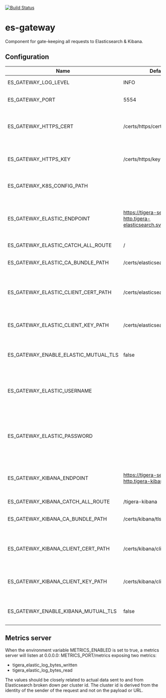 [![Build Status](https://tigera.semaphoreci.com/badges/es-gateway.svg?key=3c01c819-532b-4ccc-8305-5dd45c10bf93)](https://tigera.semaphoreci.com/projects/es-gateway)

# es-gateway
Component for gate-keeping all requests to Elasticsearch & Kibana.

## Configuration

Name | Default | Description
--- | --- | ---
ES_GATEWAY_LOG_LEVEL | INFO | Log level for ES gateway.
ES_GATEWAY_PORT | 5554 | Listen port for ES gateway.
ES_GATEWAY_HTTPS_CERT | /certs/https/cert | Path to cert for ES gateway to serve HTTPS requests.
ES_GATEWAY_HTTPS_KEY | /certs/https/key | Path to key for ES gateway to serve HTTPS requests.
ES_GATEWAY_K8S_CONFIG_PATH | | Path to Kubeconfig file.
ES_GATEWAY_ELASTIC_ENDPOINT | https://tigera-secure-es-http.tigera-elasticsearch.svc:9200 | Target endpoint (host and port) for connecting to Elasticsearch API.
ES_GATEWAY_ELASTIC_CATCH_ALL_ROUTE | / |
ES_GATEWAY_ELASTIC_CA_BUNDLE_PATH | /certs/elasticsearch/tls.crt | Path to CA cert for connecting to Elasticsearch.
ES_GATEWAY_ELASTIC_CLIENT_CERT_PATH | /certs/elasticsearch/client.crt | Path to client cert for connecting to Elasticsearch using mTLS.
ES_GATEWAY_ELASTIC_CLIENT_KEY_PATH | /certs/elasticsearch/client.key | Path to client key for connecting to Elasticsearch using mTLS.
ES_GATEWAY_ENABLE_ELASTIC_MUTUAL_TLS | false | Flag for enabling mTLS with Elasticsearch.
ES_GATEWAY_ELASTIC_USERNAME | | Username of Elasticsearch user for ES gateway to make API calls to Elasticsearch.
ES_GATEWAY_ELASTIC_PASSWORD | | Password of Elasticsearch user for ES gateway to make API calls to Elasticsearch.
ES_GATEWAY_KIBANA_ENDPOINT | https://tigera-secure-kb-http.tigera-kibana.svc:5601 | Target endpoint (host and port) for connecting to Kibana API.
ES_GATEWAY_KIBANA_CATCH_ALL_ROUTE | /tigera-kibana |
ES_GATEWAY_KIBANA_CA_BUNDLE_PATH | /certs/kibana/tls.crt | Path to CA cert for connecting to Kibana.
ES_GATEWAY_KIBANA_CLIENT_CERT_PATH | /certs/kibana/client.crt | Path to client cert for connecting to Kibana using mTLS.
ES_GATEWAY_KIBANA_CLIENT_KEY_PATH | /certs/kibana/client.key | Path to client key for connecting to Kibana using mTLS.
ES_GATEWAY_ENABLE_KIBANA_MUTUAL_TLS | false | Flag for enabling mTLS with Kibana.

## Metrics server

When the environment variable METRICS_ENABLED is set to true, a metrics server will listen at 0.0.0.0:
METRICS_PORT/metrics exposing two metrics:

- tigera_elastic_log_bytes_written
- tigera_elastic_log_bytes_read

The values should be closely related to actual data sent to and from Elasticsearch broken down per cluster id. The
cluster id is derived from the identity of the sender of the request and not on the payload or URL.
